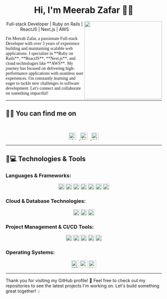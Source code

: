 <h1 align="center">Hi, I'm Meerab Zafar 👨‍💻</h1>
<img align="right" src="https://github.com/7oSkaaa/7oSkaaa/blob/main/Images/Right_Side.gif?raw=true" width="250px">

<p align="center">
  Full-stack Developer | Ruby on Rails | ReactJS | Next.js | AWS
</p>

<p style="font-family: 'italic_font';">
  I'm Meerab Zafar, a passionate Full-stack Developer with over 3 years of experience building and maintaining scalable web applications. I specialize in **Ruby on Rails**, **ReactJS**, **Next.js**, and cloud technologies like **AWS**. My journey has focused on delivering high-performance applications with seamless user experiences. I'm constantly learning and eager to tackle new challenges in software development. Let's connect and collaborate on something impactful! 🚀
</p>

---

## 🤝🏻 You can find me on
<br>
<p align="center">
  <a href="mailto:meerab.zafar00@gmail.com">
    <img src="https://img.shields.io/badge/gmail-%23EA4335.svg?style=plastic&logo=gmail&logoColor=white" alt="Gmail" height="23" style="margin-right: 10px;"/>
  </a>
  <a href="https://github.com/Meerab8">
    <img src="https://img.shields.io/badge/github-%23181717.svg?style=plastic&logo=github&logoColor=white" alt="GitHub" height="23" style="margin-right: 10px;"/>
  </a>
  <a href="https://www.linkedin.com/in/meerab-zafar/">
    <img src="https://img.shields.io/badge/linkedin-%230A66C2.svg?style=plastic&logo=linkedin&logoColor=white" alt="LinkedIn" height="23"/>
  </a>
</p>

---

## 🚀💻 Technologies & Tools

### Languages & Frameworks:
<p align="center">
  <img src="https://img.shields.io/badge/Ruby-%23CC342D.svg?style=plastic&logo=ruby&logoColor=white" alt="Ruby" height="20"/>
  <img src="https://img.shields.io/badge/Rails-%23CC0000.svg?style=plastic&logo=ruby-on-rails&logoColor=white" alt="Rails" height="20"/>
  <img src="https://img.shields.io/badge/JavaScript-%23F7DF1E.svg?style=plastic&logo=javascript&logoColor=white" alt="JavaScript" height="20"/>
  <img src="https://img.shields.io/badge/TypeScript-%233178C6.svg?style=plastic&logo=typescript&logoColor=white" alt="TypeScript" height="20"/>
  <img src="https://img.shields.io/badge/ReactJS-%2361DAFB.svg?style=plastic&logo=react&logoColor=white" alt="ReactJS" height="20"/>
  <img src="https://img.shields.io/badge/Next.js-%23000000.svg?style=plastic&logo=next.js&logoColor=white" alt="Next.js" height="20"/>
  <img src="https://img.shields.io/badge/Node.js-%23339933.svg?style=plastic&logo=node.js&logoColor=white" alt="Node.js" height="20"/>
</p>

### Cloud & Database Technologies:
<p align="center">
  <img src="https://img.shields.io/badge/AWS-%23232F3E.svg?style=plastic&logo=amazon-aws&logoColor=white" alt="AWS" height="20"/>
  <img src="https://img.shields.io/badge/PostgreSQL-%23336791.svg?style=plastic&logo=postgresql&logoColor=white" alt="PostgreSQL" height="20"/>
  <img src="https://img.shields.io/badge/MySQL-%234479A1.svg?style=plastic&logo=mysql&logoColor=white" alt="MySQL" height="20"/>
</p>

### Project Management & CI/CD Tools:
<p align="center">
  <img src="https://img.shields.io/badge/Asana-%23F4A300.svg?style=plastic&logo=asana&logoColor=white" alt="Asana" height="20"/>
  <img src="https://img.shields.io/badge/ClickUp-%2366B2A2.svg?style=plastic&logo=clickup&logoColor=white" alt="ClickUp" height="20"/>
  <img src="https://img.shields.io/badge/Git-%23F05032.svg?style=plastic&logo=git&logoColor=white" alt="Git" height="20"/>
  <img src="https://img.shields.io/badge/GitHub-%23121011.svg?style=plastic&logo=github&logoColor=white" alt="GitHub" height="20"/>
  <img src="https://img.shields.io/badge/GitLab-%23181717.svg?style=plastic&logo=gitlab&logoColor=white" alt="GitLab" height="20"/>
</p>

### Operating Systems:
<p align="center">
  <img alt="Windows" src="https://img.shields.io/badge/Windows-0078D6?style=plastic&logo=windows&logoColor=white" height="24">
  <img alt="macOS" src="https://img.shields.io/badge/macOS-000000?style=plastic&logo=apple&logoColor=white" height="24">
  <img alt="Linux" src="https://img.shields.io/badge/Linux-FCC624?style=plastic&logo=linux&logoColor=black" height="24">
</p>

---

Thank you for visiting my GitHub profile! 🚀 Feel free to check out my repositories to see the latest projects I'm working on. Let's build something great together! 💡
